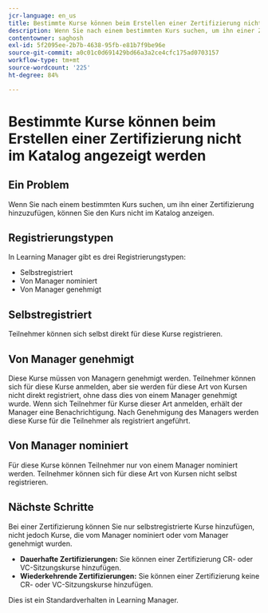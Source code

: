 ```yaml
---
jcr-language: en_us
title: Bestimmte Kurse können beim Erstellen einer Zertifizierung nicht im Katalog angezeigt werden
description: Wenn Sie nach einem bestimmten Kurs suchen, um ihn einer Zertifizierung hinzuzufügen, können Sie den Kurs nicht im Katalog anzeigen.
contentowner: saghosh
exl-id: 5f2095ee-2b7b-4638-95fb-e81b7f9be96e
source-git-commit: a0c01c0d691429bd66a3a2ce4cfc175ad0703157
workflow-type: tm+mt
source-wordcount: '225'
ht-degree: 84%

---
```


# Bestimmte Kurse können beim Erstellen einer Zertifizierung nicht im Katalog angezeigt werden

## Ein Problem

Wenn Sie nach einem bestimmten Kurs suchen, um ihn einer Zertifizierung hinzuzufügen, können Sie den Kurs nicht im Katalog anzeigen.

## Registrierungstypen

In Learning Manager gibt es drei Registrierungstypen:

* Selbstregistriert
* Von Manager nominiert
* Von Manager genehmigt

## Selbstregistriert

Teilnehmer können sich selbst direkt für diese Kurse registrieren.

## Von Manager genehmigt

Diese Kurse müssen von Managern genehmigt werden. Teilnehmer können sich für diese Kurse anmelden, aber sie werden für diese Art von Kursen nicht direkt registriert, ohne dass dies von einem Manager genehmigt wurde. Wenn sich Teilnehmer für Kurse dieser Art anmelden, erhält der Manager eine Benachrichtigung. Nach Genehmigung des Managers werden diese Kurse für die Teilnehmer als registriert angeführt.

## Von Manager nominiert

Für diese Kurse können Teilnehmer nur von einem Manager nominiert werden. Teilnehmer können sich für diese Art von Kursen nicht selbst registrieren.

## Nächste Schritte

Bei einer Zertifizierung können Sie nur selbstregistrierte Kurse hinzufügen, nicht jedoch Kurse, die vom Manager nominiert oder vom Manager genehmigt wurden.

* **Dauerhafte Zertifizierungen:** Sie können einer Zertifizierung CR- oder VC-Sitzungskurse hinzufügen.
* **Wiederkehrende Zertifizierungen:** Sie können einer Zertifizierung keine CR- oder VC-Sitzungskurse hinzufügen.

Dies ist ein Standardverhalten in Learning Manager.
